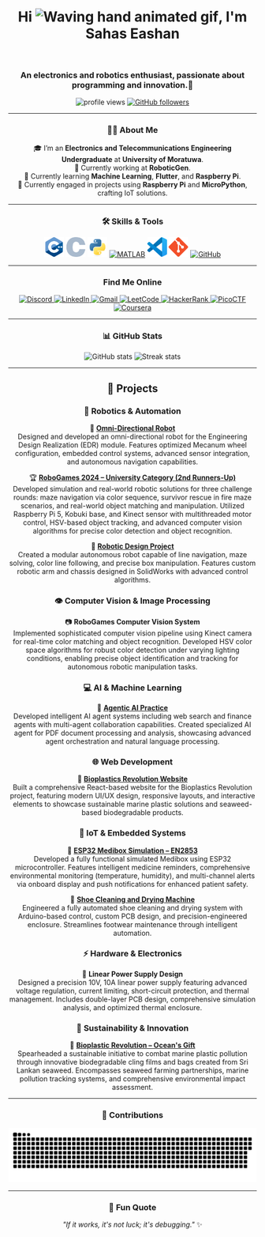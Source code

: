 <h1 align="center">Hi <img src="https://raw.githubusercontent.com/nixin72/nixin72/master/wave.gif" 
         alt="Waving hand animated gif"
         height="45"
         width="45" />, I'm Sahas Eashan <div><img align="center">
</div></h1> 

<!-- fallback content if the SVG doesn't load -->
</object>
<h3 align="center">An electronics and robotics enthusiast, passionate about programming and innovation.🚀 </h3>

<p align="center">
  <img src="https://komarev.com/ghpvc/?username=sahas-eashan&label=Profile%20views&color=0e75b6&style=flat" alt="profile views" />
  <a href="https://github.com/sahas-eashan?tab=followers">
    <img src="https://img.shields.io/github/followers/sahas-eashan?label=Followers&style=social" alt="GitHub followers" />
  </a>
</p>
<p align="center">
  
<div align="center">
  
---

### 👨‍💻 About Me

🎓 I’m an **Electronics and Telecommunications Engineering Undergraduate** at **University of Moratuwa**.  
🤖 Currently working at **RoboticGen**.  
🌱 Currently learning **Machine Learning**, **Flutter**, and **Raspberry Pi**.  
🔭 Currently engaged in projects using **Raspberry Pi** and **MicroPython**, crafting IoT solutions.  

---

### 🛠️ Skills & Tools

<p>
  <a href="https://cplusplus.com/" target="_blank"><img src="https://raw.githubusercontent.com/devicons/devicon/master/icons/cplusplus/cplusplus-original.svg" alt="C++" width="40" height="40"/></a>
  <a href="https://en.wikipedia.org/wiki/C_(programming_language)" target="_blank"><img src="https://raw.githubusercontent.com/devicons/devicon/master/icons/c/c-original.svg" alt="C" width="40" height="40"/></a>
  <a href="https://www.python.org/" target="_blank"><img src="https://raw.githubusercontent.com/devicons/devicon/master/icons/python/python-original.svg" alt="Python" width="40" height="40"/></a>
  <a href="https://www.mathworks.com/products/matlab.html" target="_blank"><img src="https://upload.wikimedia.org/wikipedia/commons/2/21/Matlab_Logo.png" alt="MATLAB" width="40" height="40"/></a>
  <a href="https://code.visualstudio.com/" target="_blank"><img src="https://raw.githubusercontent.com/devicons/devicon/master/icons/vscode/vscode-original.svg" alt="VS Code" width="40" height="40"/></a>
  <a href="https://git-scm.com/" target="_blank"><img src="https://raw.githubusercontent.com/devicons/devicon/master/icons/git/git-original.svg" alt="Git" width="40" height="40"/></a>
  <a href="https://github.com/" target="_blank"><img src="https://github.githubassets.com/images/modules/logos_page/GitHub-Mark.png" alt="GitHub" width="40" height="40"/></a>

</p>

---

### Find Me Online

<p>
  <!-- Discord -->
  <a href="https://discord.com/invite/cRbrttDn" target="_blank">
    <img src="https://img.shields.io/badge/Discord-5865F2?style=flat-circle&logo=discord&logoColor=white" alt="Discord" />
  </a>
  <!-- LinkedIn -->
  <a href="https://linkedin.com/in/sahas-eashan-55b35b29a" target="_blank">
    <img src="https://img.shields.io/badge/LinkedIn-0077B5?style=flat-circle&logo=linkedin&logoColor=white" alt="LinkedIn" />
  </a>
  <!-- Gmail -->
  <a href="mailto:sahaseashangalle@gmail.com" target="_blank">
    <img src="https://img.shields.io/badge/Gmail-D14836?style=flat-circle&logo=gmail&logoColor=white" alt="Gmail" />
  </a>
  <!-- LeetCode -->
  <a href="https://leetcode.com/u/sahas_eashan/" target="_blank">
    <img src="https://img.shields.io/badge/LeetCode-FFA116?style=flat-circle&logo=leetcode&logoColor=white" alt="LeetCode" />
  </a>
  <!-- HackerRank -->
  <a href="https://www.hackerrank.com/profile/sahas_eashan" target="_blank">
    <img src="https://img.shields.io/badge/HackerRank-2EC866?style=flat-circle&logo=hackerrank&logoColor=white" alt="HackerRank" />
  </a>
  <!-- PicoCTF -->
  <a href="https://play.picoctf.org/users/sahas_eashan" target="_blank">
    <img src="https://img.shields.io/badge/PicoCTF-1E90FF?style=flat-circle&logo=c&logoColor=white" alt="PicoCTF" />
  </a>
  <!-- Coursera -->
  <a href="https://www.coursera.org/user/e1056ceef075a6f2f9bb7def08372453" target="_blank">
    <img src="https://img.shields.io/badge/Coursera-0056D2?style=flat-circle&logo=coursera&logoColor=white" alt="Coursera" />
  </a>
</p>

---

### 📊 GitHub Stats

</div>

<p align="center">
  <img src="https://github-readme-stats.vercel.app/api?username=sahas-eashan&show_icons=true&theme=radical" alt="GitHub stats" />
  <img src="https://github-readme-streak-stats.herokuapp.com/?user=sahas-eashan&theme=radical" alt="Streak stats" />
</p>


---
  
<div align="center">
  
## 🚀 Projects

### 🤖 **Robotics & Automation**
🔧 [**Omni-Directional Robot**](https://github.com/sahas-eashan/OmniDirectionalRobot-EN2160)  
Designed and developed an omni-directional robot for the Engineering Design Realization (EDR) module. Features optimized Mecanum wheel configuration, embedded control systems, advanced sensor integration, and autonomous navigation capabilities.

🏆 [**RoboGames 2024 – University Category (2nd Runners-Up)**](https://github.com/sahas-eashan/BB-Alr-8)  
Developed simulation and real-world robotic solutions for three challenge rounds: maze navigation via color sequence, survivor rescue in fire maze scenarios, and real-world object matching and manipulation. Utilized Raspberry Pi 5, Kobuki base, and Kinect sensor with multithreaded motor control, HSV-based object tracking, and advanced computer vision algorithms for precise color detection and object recognition.

🎯 [**Robotic Design Project**](https://github.com/sahas-eashan/Robotic-Design-Project)  
Created a modular autonomous robot capable of line navigation, maze solving, color line following, and precise box manipulation. Features custom robotic arm and chassis designed in SolidWorks with advanced control algorithms.

### 👁️ **Computer Vision & Image Processing**
📷 **RoboGames Computer Vision System**  
Implemented sophisticated computer vision pipeline using Kinect camera for real-time color matching and object recognition. Developed HSV color space algorithms for robust color detection under varying lighting conditions, enabling precise object identification and tracking for autonomous robotic manipulation tasks.

### 💻 **AI & Machine Learning**
🧠 [**Agentic AI Practice**](https://github.com/sahas-eashan/Agentic_AI_Practice)  
Developed intelligent AI agent systems including web search and finance agents with multi-agent collaboration capabilities. Created specialized AI agent for PDF document processing and analysis, showcasing advanced agent orchestration and natural language processing.

### 🌐 **Web Development**
🌊 [**Bioplastics Revolution Website**](https://github.com/sahas-eashan/WEB_bioplastics_revolution_)  
Built a comprehensive React-based website for the Bioplastics Revolution project, featuring modern UI/UX design, responsive layouts, and interactive elements to showcase sustainable marine plastic solutions and seaweed-based biodegradable products.

### 🔬 **IoT & Embedded Systems**
💊 [**ESP32 Medibox Simulation – EN2853**](https://github.com/sahas-eashan/ESP32-Medibox-Project---EN2853)  
Developed a fully functional simulated Medibox using ESP32 microcontroller. Features intelligent medicine reminders, comprehensive environmental monitoring (temperature, humidity), and multi-channel alerts via onboard display and push notifications for enhanced patient safety.

🧹 [**Shoe Cleaning and Drying Machine**](https://github.com/sahas-eashan/Shoe-Cleaning-and-Drying-Machine--Engineering_Design_Project)  
Engineered a fully automated shoe cleaning and drying system with Arduino-based control, custom PCB design, and precision-engineered enclosure. Streamlines footwear maintenance through intelligent automation.

### ⚡ **Hardware & Electronics**
🔋 **Linear Power Supply Design**  
Designed a precision 10V, 10A linear power supply featuring advanced voltage regulation, current limiting, short-circuit protection, and thermal management. Includes double-layer PCB design, comprehensive simulation analysis, and optimized thermal enclosure.

### 🌱 **Sustainability & Innovation**
🌊 [**Bioplastic Revolution – Ocean's Gift**](https://github.com/sahas-eashan/Bioplastic-Revolution)  
Spearheaded a sustainable initiative to combat marine plastic pollution through innovative biodegradable cling films and bags created from Sri Lankan seaweed. Encompasses seaweed farming partnerships, marine pollution tracking systems, and comprehensive environmental impact assessment.

---

### 🐍 Contributions

<picture>
  <source media="(prefers-color-scheme: dark)" srcset="https://raw.githubusercontent.com/sahas-eashan/sahas-eashan/output/github-snake-dark.svg" />
  <img alt="github-snake" src="https://raw.githubusercontent.com/sahas-eashan/sahas-eashan/output/github-snake.svg" />
</picture>


---


### 🐾 Fun Quote

_"If it works, it's not luck; it's debugging."_ ✨

</div>

